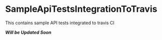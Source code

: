 # SampleApiTestsIntegrationToTravis
This contains sample API tests integrated to travis CI


***Will be Updated Soon***